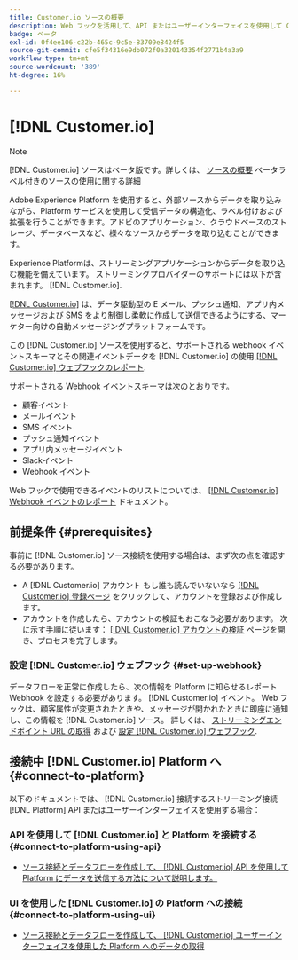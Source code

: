 ```yaml
---
title: Customer.io ソースの概要
description: Web フックを活用して、API またはユーザーインターフェイスを使用して Customer.io をAdobe Experience Platformに接続する方法を説明します
badge: ベータ
exl-id: 0f4ee106-c22b-465c-9c5e-83709e8424f5
source-git-commit: cfe5f34316e9db072f0a320143354f2771b4a3a9
workflow-type: tm+mt
source-wordcount: '389'
ht-degree: 16%

---
```


# [!DNL Customer.io]

>[!NOTE]
>
>[!DNL Customer.io] ソースはベータ版です。詳しくは、 [ソースの概要](../../home.md#terms-and-conditions) ベータラベル付きのソースの使用に関する詳細

Adobe Experience Platform を使用すると、外部ソースからデータを取り込みながら、Platform サービスを使用して受信データの構造化、ラベル付けおよび拡張を行うことができます。アドビのアプリケーション、クラウドベースのストレージ、データベースなど、様々なソースからデータを取り込むことができます。

Experience Platformは、ストリーミングアプリケーションからデータを取り込む機能を備えています。 ストリーミングプロバイダーのサポートには以下が含まれます。 [!DNL Customer.io].

[[!DNL Customer.io]](https://customer.io/) は、データ駆動型の E メール、プッシュ通知、アプリ内メッセージおよび SMS をより制御し柔軟に作成して送信できるようにする、マーケター向けの自動メッセージングプラットフォームです。

この [!DNL Customer.io] ソースを使用すると、サポートされる webhook イベントスキーマとその関連イベントデータを [!DNL Customer.io] の使用 [[!DNL Customer.io] ウェブフックのレポート](https://customer.io/docs/api/webhooks/).

サポートされる Webhook イベントスキーマは次のとおりです。

* 顧客イベント
* メールイベント
* SMS イベント
* プッシュ通知イベント
* アプリ内メッセージイベント
* Slackイベント
* Webhook イベント

Web フックで使用できるイベントのリストについては、 [[!DNL Customer.io] Webhook イベントのレポート](https://customer.io/docs/webhooks/#events) ドキュメント。

## 前提条件 {#prerequisites}

事前に [!DNL Customer.io] ソース接続を使用する場合は、まず次の点を確認する必要があります。

* A [!DNL Customer.io] アカウント もし誰も読んでいないなら [[!DNL Customer.io] 登録ページ](https://fly.customer.io/signup) をクリックして、アカウントを登録および作成します。
* アカウントを作成したら、アカウントの検証もおこなう必要があります。 次に示す手順に従います： [[!DNL Customer.io] アカウントの検証](https://customer.io/docs/account-verification/) ページを開き、プロセスを完了します。

### 設定 [!DNL Customer.io] ウェブフック {#set-up-webhook}

データフローを正常に作成したら、次の情報を Platform に知らせるレポート Webhook を設定する必要があります。 [!DNL Customer.io] イベント。 Web フックは、顧客属性が変更されたときや、メッセージが開かれたときに即座に通知し、この情報を [!DNL Customer.io] ソース。 詳しくは、 [ストリーミングエンドポイント URL の取得](../../tutorials/ui/create/marketing-automation/customerio-webhook.md#get-streaming-endpoint) および [設定 [!DNL Customer.io] ウェブフック](../../tutorials/ui/create/marketing-automation/customerio-webhook.md#set-up-webhook).

## 接続中 [!DNL Customer.io] Platform へ {#connect-to-platform}

以下のドキュメントでは、 [!DNL Customer.io] 接続するストリーミング接続 [!DNL Platform] API またはユーザーインターフェイスを使用する場合：

### API を使用して [!DNL Customer.io] と Platform を接続する {#connect-to-platform-using-api}

* [ソース接続とデータフローを作成して、 [!DNL Customer.io] API を使用して Platform にデータを送信する方法について説明します。](../../tutorials/api/create/marketing-automation/customerio-webhook.md)

### UI を使用した [!DNL Customer.io] の Platform への接続 {#connect-to-platform-using-ui}

* [ソース接続とデータフローを作成して、 [!DNL Customer.io] ユーザーインターフェイスを使用した Platform へのデータの取得](../../tutorials/ui/create/marketing-automation/customerio-webhook.md)
